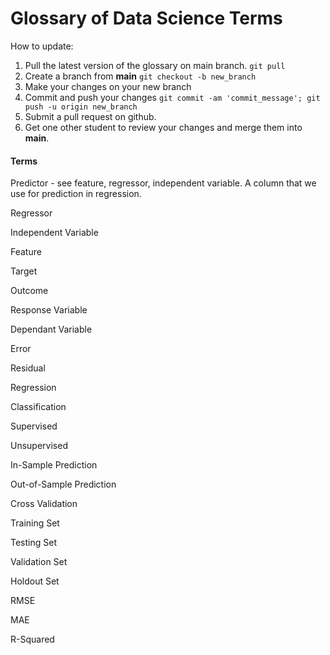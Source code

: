 # Glossary of Data Science Terms

How to update:
1. Pull the latest version of the glossary on main branch. `git pull`
2. Create a branch from **main** `git checkout -b new_branch`
3. Make your changes on your new branch
4. Commit and push your changes `git commit -am 'commit_message'; git push -u origin new_branch`
5. Submit a pull request on github.
6. Get one other student to review your changes and merge them into **main**.

#### Terms

Predictor - see feature, regressor, independent variable. A column that we use for prediction in regression.

Regressor

Independent Variable

Feature

Target

Outcome

Response Variable

Dependant Variable

Error

Residual

Regression

Classification

Supervised

Unsupervised

In-Sample Prediction

Out-of-Sample Prediction

Cross Validation

Training Set

Testing Set

Validation Set

Holdout Set

RMSE

MAE

R-Squared
 
